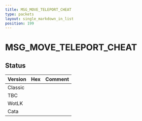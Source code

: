 ```yaml
---
title: MSG_MOVE_TELEPORT_CHEAT
type: packets
layout: single_markdown_in_list
position: 199
---
```


# MSG_MOVE_TELEPORT_CHEAT

## Status

Version | Hex | Comment
---------- | ---------- | ---------- 
Classic |  |  
TBC |  |  
WotLK |  |  
Cata |  |  
